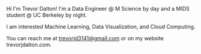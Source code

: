 Hi I'm Trevor Dalton! I'm a Data Engineer @ M Science by day and a MIDS student @ UC Berkeley by night.

I am interested Machine Learning, Data Visualization, and Cloud Computing.

You can reach me at trevorjd3141@gmail.com or on my website trevorjdalton.com.
